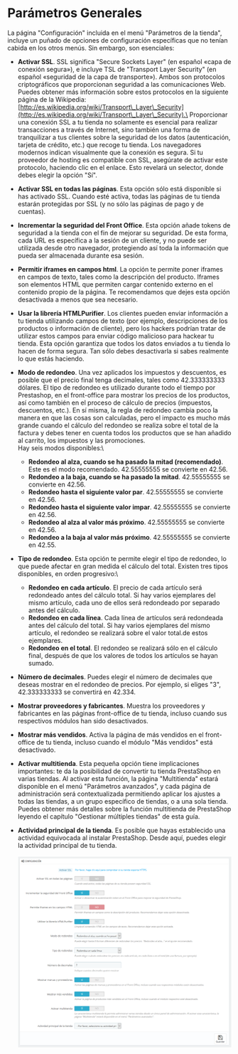 # Parámetros Generales

La página "Configuración" incluida en el menú "Parámetros de la tienda", incluye un puñado de opciones de configuración específicas que no tenían cabida en los otros menús. Sin embargo, son esenciales:

* **Activar SSL**. SSL significa "Secure Sockets Layer" (en español «capa de conexión segura»), e incluye TSL de "Transport Layer Security" (en español «seguridad de la capa de transporte»). Ambos son protocolos criptográficos que proporcionan seguridad a las comunicaciones Web. Puedes obtener más información sobre estos protocolos en la siguiente página de la Wikipedia: [http://es.wikipedia.org/wiki/Transport\_Layer\_Security](http://es.wikipedia.org/wiki/Transport\_Layer\_Security).\
  Proporcionar una conexión SSL a tu tienda no solamente es esencial para realizar transacciones a través de Internet, sino también una forma de tranquilizar a tus clientes sobre la seguridad de los datos (autenticación, tarjeta de crédito, etc.) que recoge tu tienda. Los navegadores modernos indican visualmente que la conexión es segura. Si tu proveedor de hosting es compatible con SSL, asegúrate de activar este protocolo, haciendo clic en el enlace. Esto revelará un selector, donde debes elegir la opción "Sí".
* **Activar SSL en todas las páginas**. Esta opción sólo está disponible si has activado SSL. Cuando esté activa, todas las páginas de tu tienda estarán protegidas por SSL (y no sólo las páginas de pago y de cuentas).
* **Incrementar la seguridad del Front Office**. Esta opción añade tokens de seguridad a la tienda con el fin de mejorar su seguridad. De esta forma, cada URL es específica a la sesión de un cliente, y no puede ser utilizada desde otro navegador, protegiendo así toda la información que pueda ser almacenada durante esa sesión.
* **Permitir iframes en campos html**. La opción te permite poner iframes en campos de texto, tales como la descripción del producto. Iframes son elementos HTML que permiten cargar contenido externo en el contenido propio de la página. Te recomendamos que dejes esta opción desactivada a menos que sea necesario.
* **Usar la librería HTMLPurifier**. Los clientes pueden enviar información a tu tienda utilizando campos de texto (por ejemplo, descripciones de los productos o información de cliente), pero los hackers podrían tratar de utilizar estos campos para enviar código malicioso para hackear tu tienda. Esta opción garantiza que todos los datos enviados a tu tienda lo hacen de forma segura. Tan sólo debes desactivarla si sabes realmente lo que estás haciendo.
* **Modo de redondeo**. Una vez aplicados los impuestos y descuentos, es posible que el precio final tenga decimales, tales como 42.333333333 dólares. El tipo de redondeo es utilizado durante todo el tiempo por Prestashop, en el front-office para mostrar los precios de los productos, así como también en el proceso de cálculo de precios (impuestos, descuentos, etc.). En sí misma, la regla de redondeo cambia poco la manera en que las cosas son calculadas, pero el impacto es mucho más grande cuando el cálculo del redondeo se realiza sobre el total de la factura y debes tener en cuenta todos los productos que se han añadido al carrito, los impuestos y las promociones.\
  Hay seis modos disponibles:\

  * **Redondeo al alza, cuando se ha pasado la mitad (recomendado)**. Este es el modo recomendado. 42.55555555 se convierte en 42.56.
  * **Redondeo a la baja, cuando se ha pasado la mitad**. 42.55555555 se convierte en 42.56.
  * **Redondeo hasta el siguiente valor par**. 42.55555555 se convierte en 42.56.
  * **Redondeo hasta el siguiente valor impar**. 42.55555555 se convierte en 42.56.
  * **Redondeo al alza al valor más próximo**. 42.55555555 se convierte en 42.56.
  * **Redondeo a la baja al valor más próximo**. 42.55555555 se convierte en 42.55.
* **Tipo de redondeo**. Esta opción te permite elegir el tipo de redondeo, lo que puede afectar en gran medida el cálculo del total. Existen tres tipos disponibles, en orden progresivo:\

  * **Redondeo en cada artículo**. El precio de cada artículo será redondeado antes del cálculo total. Si hay varios ejemplares del mismo artículo, cada uno de ellos será redondeado por separado antes del cálculo.
  * **Redondeo en cada línea**. Cada línea de artículos será redondeada antes del cálculo del total. Si hay varios ejemplares del mismo artículo, el redondeo se realizará sobre el valor total.de estos ejemplares.
  * **Redondeo en el total**. El redondeo se realizará sólo en el cálculo final, después de que los valores de todos los artículos se hayan sumado.
* **Número de decimales**. Puedes elegir el número de decimales que deseas mostrar en el redondeo de precios. Por ejemplo, si eliges "3", 42.333333333 se convertirá en 42.334.
* **Mostrar proveedores y fabricantes**. Muestra los proveedores y fabricantes en las páginas front-office de tu tienda, incluso cuando sus respectivos módulos han sido desactivados.
* **Mostrar más vendidos**. Activa la página de más vendidos en el front-office de tu tienda, incluso cuando el módulo "Más vendidos" está desactivado.
* **Activar multitienda**. Esta pequeña opción tiene implicaciones importantes: te da la posibilidad de convertir tu tienda PrestaShop en varias tiendas. Al activar esta función, la página "Multitienda" estará disponible en el menú "Parámetros avanzados", y cada página de administración será contextualizada permitiendo aplicar los ajustes a todas las tiendas, a un grupo específico de tiendas, o a una sola tienda. Puedes obtener más detalles sobre la función multitienda de PrestaShop leyendo el capítulo "Gestionar múltiples tiendas" de esta guía.
* **Actividad principal de la tienda**. Es posible que hayas establecido una actividad equivocada al instalar PrestaShop. Desde aquí, puedes elegir la actividad principal de tu tienda.\
  \
  ![](../../../../.gitbook/assets/54265399.png)
